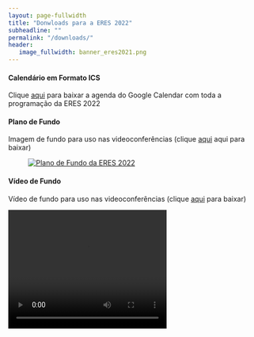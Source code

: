 ```yaml
---
layout: page-fullwidth
title: "Donwloads para a ERES 2022"
subheadline: ""
permalink: "/downloads/"
header:
   image_fullwidth: banner_eres2021.png
---
```


<h4>Calendário em Formato ICS</h4>
<p> Clique <a href="{{ site.urlimg }}ERES2022.ics">aqui</a> para baixar a agenda do Google Calendar com toda a programação da ERES 2022 </p>

<h4>Plano de Fundo</h4>
<p>Imagem de fundo para uso nas videoconferências (clique <a href="{{ site.urlimg }}/eres2022-background-image.png">aqui</a> aqui para baixar)</p>
<div class="row">
  <figure class="small-12 large-3 columns">
    <a href="{{ site.urlimg }}/eres2022-background-image.png"><img src="{{ site.urlimg }}/eres2022-background-image.png" alt="Plano de Fundo da ERES 2022"></a>
  </figure>
</div>

<h4>Vídeo de Fundo</h4>
<p>Vídeo de fundo para uso nas videoconferências (clique <a href="{{ site.urlimg }}/eres2022-background-video.mp4">aqui</a> para baixar)</p>
<div class="row">
  <video class="small-12 large-3 columns" width="320" height="240" controls>
   <source src="{{ site.urlimg }}/eres2022-background-video.mp4" type="video/mp4">
  </video>
</div>
